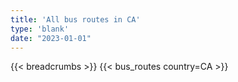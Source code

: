 ```yaml
---
title: 'All bus routes in CA'
type: 'blank'
date: "2023-01-01"
---
```


{{< breadcrumbs >}}
{{< bus_routes country=CA >}}
